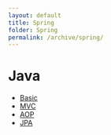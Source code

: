 ```yaml
---
layout: default
title: Spring
folder: Spring
permalink: /archive/spring/
---
```


# Java

- [Basic](basic)
- [MVC](mvc)
- [AOP](aop)
- [JPA](jpa)
